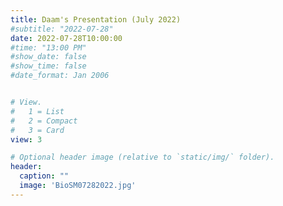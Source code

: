 ```yaml
---
title: Daam's Presentation (July 2022)
#subtitle: "2022-07-28"
date: 2022-07-28T10:00:00
#time: "13:00 PM"
#show_date: false
#show_time: false
#date_format: Jan 2006


# View.
#   1 = List
#   2 = Compact
#   3 = Card
view: 3

# Optional header image (relative to `static/img/` folder).
header:
  caption: ""
  image: 'BioSM07282022.jpg'
---
```


